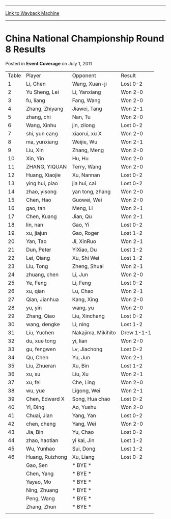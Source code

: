 
---
[Link to Wayback Machine](https://web.archive.org/web/20161003074559/http://magic.wizards.com/en/articles/archive/event-coverage/china-national-championship-round-8-results-2011-07-01)

[_metadata_:description]:- "TablePlayer OpponentResult  1Li, ChenWang, Xuan-jiLost 0-2  2Yu Sheng, LeiLi, YanxiangWon 2-0  3fu, liangFang, WangWon 2-0  4Zhang, ZhiyangJiawei, TangWon 2-1  5zhang, chiNan, TuWon 2-0"
[_metadata_:generator]:- "Drupal 7 (http://drupal.org)"
[_metadata_:node]:- "432706"
[_metadata_:publish_date]:- "2011-07-01"
[_metadata_:source]:- "div-main-content"
[_metadata_:title]:- "China National Championship Round 8 Results"
[_metadata_:wayback_capture_timestamp]:- "2016-10-03 07:45:59"
[_metadata_:wayback_raw_url]:- "https://web.archive.org/web/20161003074559id_/http://magic.wizards.com/en/articles/archive/event-coverage/china-national-championship-round-8-results-2011-07-01"
[_metadata_:wayback_url]:- "http://magic.wizards.com/en/articles/archive/event-coverage/china-national-championship-round-8-results-2011-07-01"
---


China National Championship Round 8 Results
===========================================



 Posted in **Event Coverage**
 on July 1, 2011 












|  |  |  |  |
| --- | --- | --- | --- |
| Table | Player  | Opponent | Result |
| 1 | Li, Chen | Wang, Xuan-ji | Lost 0-2 |
| 2 | Yu Sheng, Lei | Li, Yanxiang | Won 2-0 |
| 3 | fu, liang | Fang, Wang | Won 2-0 |
| 4 | Zhang, Zhiyang | Jiawei, Tang | Won 2-1 |
| 5 | zhang, chi | Nan, Tu | Won 2-0 |
| 6 | Wang, Xinhu | jin, zilong | Lost 0-2 |
| 7 | shi, yun cang | xiaorui, xu X | Won 2-0 |
| 8 | ma, yunxiang | Weijie, Wu | Won 2-1 |
| 9 | Liu, Xin | Zhang, Meng | Won 2-0 |
| 10 | Xin, Yin | Hu, Hu | Won 2-0 |
| 11 | ZHANG, YIQUAN | Terry, Wang | Won 2-0 |
| 12 | Huang, Xiaojie | Xu, Nannan | Lost 0-2 |
| 13 | ying hui, piao | jia hui, cai | Lost 0-2 |
| 14 | zhao, yisong | yan tong, zhang | Won 2-0 |
| 15 | Chen, Hao | Guowei, Wei | Won 2-0 |
| 16 | gao, tan | Meng, Li | Won 2-1 |
| 17 | Chen, Kuang | Jian, Qu | Won 2-1 |
| 18 | lin, nan | Gao, Yi | Lost 0-2 |
| 19 | xu, jiajun | Gao, Roger | Lost 1-2 |
| 20 | Yan, Tao | Ji, XinRuo | Won 2-1 |
| 21 | Dun, Peter | YiXiao, Du | Lost 1-2 |
| 22 | Lei, Qiang | Xu, Shi Wei | Lost 1-2 |
| 23 | Liu, Tong | Zheng, Shuai | Won 2-1 |
| 24 | zhuang, chen | Li, Jun | Won 2-0 |
| 25 | Ye, Feng | Li, Feng | Lost 0-2 |
| 26 | xu, qian | Lu, Chao | Won 2-1 |
| 27 | Qian, Jianhua | Kang, Xing | Won 2-0 |
| 28 | yu, yin | wang, yu | Won 2-0 |
| 29 | Zhang, Qiao | Liu, Xinchang | Lost 0-2 |
| 30 | wang, dengke | Li, ning | Lost 1-2 |
| 31 | Liu, Yuchen | Nakajima, Mikihito | Drew 1-1-1 |
| 32 | du, xue tong | yi, lian | Won 2-0 |
| 33 | gu, fengwen | Lv, Jiachong | Lost 0-2 |
| 34 | Qu, Chen | Yu, Jun | Won 2-1 |
| 35 | Liu, Zhueran | Xu, Bin | Lost 1-2 |
| 36 | xu, su | Liu, Xu | Won 2-1 |
| 37 | xu, fei | Che, Ling | Won 2-0 |
| 38 | wu, yue | Ligong, Wei | Won 2-1 |
| 39 | Chen, Edward X | Song, Hua chao | Lost 0-2 |
| 40 | Yi, Ding | Ao, Yushu | Won 2-0 |
| 41 | Chuai, Jian | Yang, Yan | Lost 0-2 |
| 42 | chen, cheng | Yang, Wei | Won 2-0 |
| 43 | Jia, Bin | Yu, Chao | Lost 0-2 |
| 44 | zhao, haotian | yi kai, Jin | Lost 1-2 |
| 45 | Wu, Yunhao | Sui, Dong | Lost 1-2 |
| 46 | Huang, Ruizhong | Xu, Liang | Lost 0-2 |
|  | Gao, Sen | \* BYE \* |  |
|  | Chen, Yang | \* BYE \* |  |
|  | Yayao, Mo | \* BYE \* |  |
|  | Ning, Zhuang | \* BYE \* |  |
|  | Peng, Wang | \* BYE \* |  |
|  | Zhang, Zhun | \* BYE \* |  |
|  |







